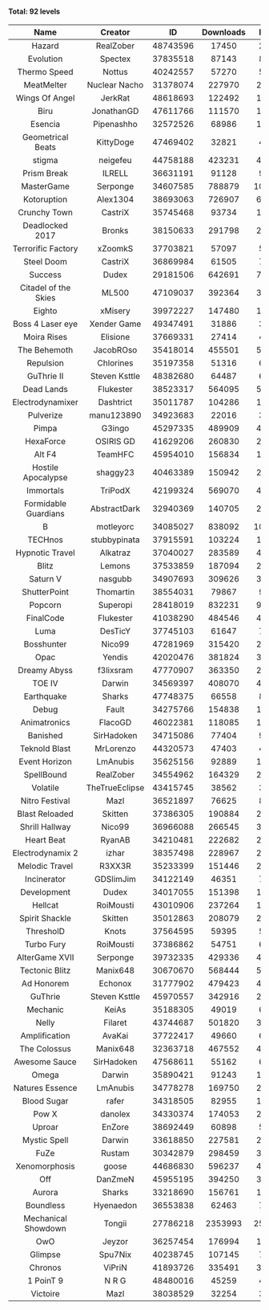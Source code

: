 #### Total: 92 levels

| Name | Creator | ID | Downloads | Likes |
|:---:|:---:|:---:|:---:|:---:|
| Hazard | RealZober | 48743596 | 17450 | 2020
| Evolution | Spectex | 37835518 | 87143 | 8741
| Thermo Speed | Nottus | 40242557 | 57270 | 5278
| MeatMelter | Nuclear Nacho | 31378074 | 227970 | 24210
| Wings Of Angel | JerkRat | 48618693 | 122492 | 13130
| Biru | JonathanGD | 47611766 | 111570 | 18321
| Esencia | Pipenashho | 32572526 | 68986 | 10238
| Geometrical Beats | KittyDoge | 47469402 | 32821 | 4166
| stigma | neigefeu | 44758188 | 423231 | 48463
| Prism Break | ILRELL | 36631191 | 91128 | 9609
| MasterGame | Serponge | 34607585 | 788879 | 107881
| Kotoruption | Alex1304 | 38693063 | 726907 | 64324
| Crunchy Town | CastriX | 35745468 | 93734 | 13105
| Deadlocked 2017 | Bronks | 38150633 | 291798 | 22231
| Terrorific Factory | xZoomkS | 37703821 | 57097 | 5958
| Steel Doom | CastriX | 36869984 | 61505 | 7536
| Success | Dudex | 29181506 | 642691 | 73735
| Citadel of the Skies | ML500 | 47109037 | 392364 | 30661
| Eighto | xMisery | 39972227 | 147480 | 12907
| Boss 4 Laser eye | Xender Game | 49347491 | 31886 | 3472
| Moira Rises | Elisione | 37669331 | 27414 | 4247
| The Behemoth | JacobROso | 35418014 | 455501 | 51877
| Repulsion | Chlorines | 35197358 | 51316 | 6847
| GuThrie II | Steven Ksttle | 48382680 | 64487 | 6525
| Dead Lands | Flukester | 38523317 | 564095 | 57411
| Electrodynamixer | Dashtrict | 35011787 | 104286 | 15396
| Pulverize | manu123890 | 34923683 | 22016 | 3524
| Pimpa | G3ingo | 45297335 | 489909 | 40178
| HexaForce | OSIRIS GD | 41629206 | 260830 | 20289
| Alt F4 | TeamHFC | 45954010 | 156834 | 12906
| Hostile Apocalypse | shaggy23 | 40463389 | 150942 | 23769
| Immortals | TriPodX | 42199324 | 569070 | 49834
| Formidable Guardians | AbstractDark | 32940369 | 140705 | 20420
| B | motleyorc | 34085027 | 838092 | 106596
| TECHnos | stubbypinata | 37915591 | 103224 | 11860
| Hypnotic Travel | Alkatraz | 37040027 | 283589 | 40631
| Blitz | Lemons | 37533859 | 187094 | 22920
| Saturn V | nasgubb | 34907693 | 309626 | 38812
| ShutterPoint | Thomartin | 38554031 | 79867 | 9105
| Popcorn | Superopi | 28418019 | 832231 | 94271
| FinalCode | Flukester | 41038290 | 484546 | 47588
| Luma | DesTicY | 37745103 | 61647 | 7836
| Bosshunter | Nico99 | 47281969 | 315420 | 28718
| Opac | Yendis | 42020476 | 381824 | 37310
| Dreamy Abyss | f3lixsram | 47770907 | 363350 | 28205
| TOE IV | Darwin | 34569397 | 408070 | 49826
| Earthquake  | Sharks | 47748375 | 66558 | 8063
| Debug | Fault | 34275766 | 154838 | 19260
| Animatronics | FlacoGD | 46022381 | 118085 | 12099
| Banished | SirHadoken | 34715086 | 77404 | 9936
| Teknold Blast | MrLorenzo | 44320573 | 47403 | 4735
| Event Horizon | LmAnubis | 35625156 | 92889 | 11511
| SpellBound | RealZober | 34554962 | 164329 | 22247
| Volatile | TheTrueEclipse | 43415745 | 38562 | 3900
| Nitro Festival | Mazl | 36521897 | 76625 | 8168
| Blast Reloaded | Skitten | 37386305 | 190884 | 21006
| Shrill Hallway | Nico99 | 36966088 | 266545 | 35943
| Heart Beat | RyanAB | 34210481 | 222682 | 27850
| Electrodynamix 2 | izhar | 38357498 | 228967 | 28539
| Melodic Travel | R3XX3R | 35233399 | 151446 | 27097
| Incinerator | GDSlimJim | 34122149 | 46351 | 7046
| Development | Dudex | 34017055 | 151398 | 17368
| Hellcat | RoiMousti | 43010906 | 237264 | 17050
| Spirit Shackle | Skitten | 35012863 | 208079 | 27958
| ThresholD | Knots | 37564595 | 59395 | 5106
| Turbo Fury | RoiMousti | 37386862 | 54751 | 6395
| AlterGame XVII | Serponge | 39732335 | 429336 | 46383
| Tectonic Blitz | Manix648 | 30670670 | 568444 | 58201
| Ad Honorem | Echonox | 31777902 | 479423 | 49107
| GuThrie | Steven Ksttle | 45970557 | 342916 | 25650
| Mechanic | KeiAs | 35188305 | 49019 | 6132
| Nelly | Filaret | 43744687 | 501820 | 34864
| Amplification | AvaKai | 37722417 | 49660 | 6064
| The Colossus | Manix648 | 32363718 | 467552 | 49987
| Awesome Sauce | SirHadoken | 47568611 | 55162 | 6486
| Omega | Darwin | 35890421 | 91243 | 11511
| Natures Essence | LmAnubis | 34778278 | 169750 | 22293
| Blood Sugar | rafer | 34318505 | 82955 | 11130
| Pow X | danolex | 34330374 | 174053 | 27223
| Uproar | EnZore | 38692449 | 60898 | 5805
| Mystic Spell | Darwin | 33618850 | 227581 | 25779
| FuZe | Rustam | 30342879 | 298459 | 30192
| Xenomorphosis | goose | 44686830 | 596237 | 43511
| Off | DanZmeN | 45955195 | 394250 | 33280
| Aurora | Sharks | 33218690 | 156761 | 16538
| Boundless | Hyenaedon | 36553838 | 62463 | 7903
| Mechanical Showdown | Tongii | 27786218 | 2353993 | 257171
| OwO | Jeyzor | 36257454 | 176994 | 19455
| Glimpse | Spu7Nix | 40238745 | 107145 | 7285
| Chronos | ViPriN | 41893726 | 335491 | 30328
| 1 PoinT 9 | N R G | 48480016 | 45259 | 4713
| Victoire | Mazl | 38038529 | 32254 | 3505
